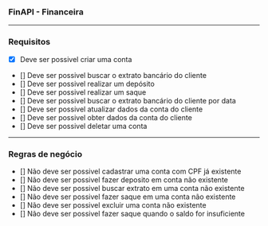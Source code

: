 ### FinAPI - Financeira

---

### Requisitos

- [x] Deve ser possivel criar uma conta
- [] Deve ser possivel buscar o extrato bancário do cliente
- [] Deve ser possivel realizar um depósito
- [] Deve ser possivel realizar um saque
- [] Deve ser possivel buscar o extrato bancário do cliente por data
- [] Deve ser possivel atualizar dados da conta do cliente
- [] Deve ser possivel obter dados da conta do cliente
- [] Deve ser possivel deletar uma conta

---

### Regras de negócio

- [] Não deve ser possivel cadastrar uma conta com CPF já existente
- [] Não deve ser possivel fazer deposito em conta não existente
- [] Não deve ser possivel buscar extrato em uma conta não existente
- [] Não deve ser possivel fazer saque em uma conta não existente
- [] Não deve ser possivel excluir uma conta não existente
- [] Não deve ser possivel fazer saque quando o saldo for insuficiente